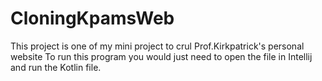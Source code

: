 # CloningKpamsWeb
This project is one of my mini project to crul Prof.Kirkpatrick's personal website
To run this program you would just need to open the file in Intellij and run the Kotlin file.
